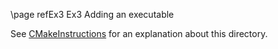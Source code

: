 \page refEx3 Ex3 Adding an executable

See [CMakeInstructions](../doc/CMakeInstructions.md) for an explanation about this directory.

